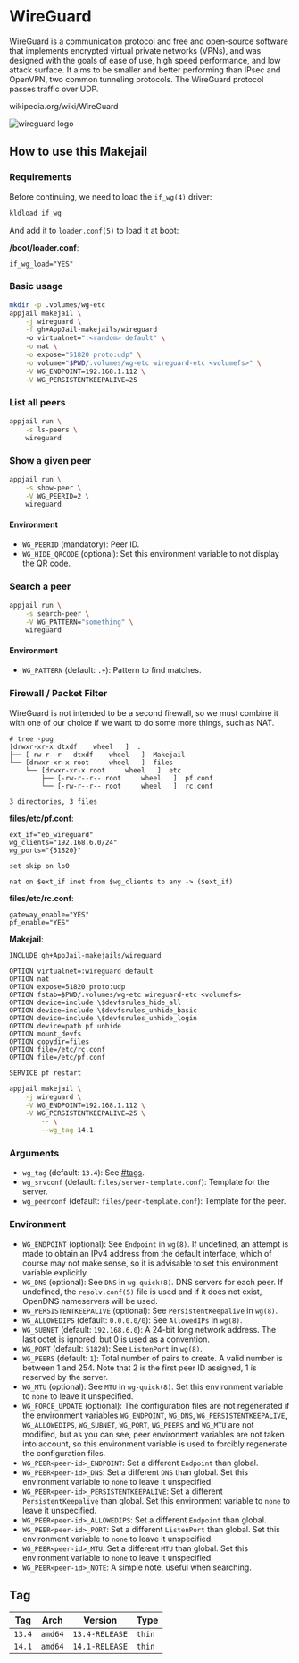 # WireGuard

WireGuard is a communication protocol and free and open-source software that implements encrypted virtual private networks (VPNs), and was designed with the goals of ease of use, high speed performance, and low attack surface. It aims to be smaller and better performing than IPsec and OpenVPN, two common tunneling protocols. The WireGuard protocol passes traffic over UDP.

wikipedia.org/wiki/WireGuard

![wireguard logo](https://upload.wikimedia.org/wikipedia/commons/9/98/Logo_of_WireGuard.svg)

## How to use this Makejail

### Requirements

Before continuing, we need to load the `if_wg(4)` driver:

```sh
kldload if_wg
```

And add it to `loader.conf(5)` to load it at boot:

**/boot/loader.conf**:

```
if_wg_load="YES"
```

### Basic usage

```sh
mkdir -p .volumes/wg-etc
appjail makejail \
	-j wireguard \
	-f gh+AppJail-makejails/wireguard
	-o virtualnet=":<random> default" \
	-o nat \
	-o expose="51820 proto:udp" \
	-o volume="$PWD/.volumes/wg-etc wireguard-etc <volumefs>" \
	-V WG_ENDPOINT=192.168.1.112 \
	-V WG_PERSISTENTKEEPALIVE=25
```

### List all peers



```sh
appjail run \
	-s ls-peers \
	wireguard
```

### Show a given peer

```sh
appjail run \
	-s show-peer \
	-V WG_PEERID=2 \
	wireguard
```

#### Environment

* `WG_PEERID` (mandatory): Peer ID.
* `WG_HIDE_QRCODE` (optional): Set this environment variable to not display the QR code.

### Search a peer

```sh
appjail run \
	-s search-peer \
	-V WG_PATTERN="something" \
	wireguard
```

#### Environment

* `WG_PATTERN` (default: `.+`): Pattern to find matches.

### Firewall / Packet Filter

WireGuard is not intended to be a second firewall, so we must combine it with one of our choice if we want to do some more things, such as NAT.

```console
# tree -pug
[drwxr-xr-x dtxdf    wheel   ]  .
├── [-rw-r--r-- dtxdf    wheel   ]  Makejail
└── [drwxr-xr-x root     wheel   ]  files
    └── [drwxr-xr-x root     wheel   ]  etc
        ├── [-rw-r--r-- root     wheel   ]  pf.conf
        └── [-rw-r--r-- root     wheel   ]  rc.conf

3 directories, 3 files
```

**files/etc/pf.conf**:

```
ext_if="eb_wireguard"
wg_clients="192.168.6.0/24"
wg_ports="{51820}"

set skip on lo0

nat on $ext_if inet from $wg_clients to any -> ($ext_if)
```

**files/etc/rc.conf**:

```
gateway_enable="YES"
pf_enable="YES"
```

**Makejail**:

```
INCLUDE gh+AppJail-makejails/wireguard

OPTION virtualnet=:wireguard default
OPTION nat
OPTION expose=51820 proto:udp
OPTION fstab=$PWD/.volumes/wg-etc wireguard-etc <volumefs>
OPTION device=include \$devfsrules_hide_all
OPTION device=include \$devfsrules_unhide_basic
OPTION device=include \$devfsrules_unhide_login
OPTION device=path pf unhide
OPTION mount_devfs
OPTION copydir=files
OPTION file=/etc/rc.conf
OPTION file=/etc/pf.conf

SERVICE pf restart
```

```sh
appjail makejail \
    -j wireguard \
    -V WG_ENDPOINT=192.168.1.112 \
    -V WG_PERSISTENTKEEPALIVE=25 \
        -- \
        --wg_tag 14.1
```

### Arguments

* `wg_tag` (default: `13.4`): See [#tags](#tags).
* `wg_srvconf` (default: `files/server-template.conf`): Template for the server.
* `wg_peerconf` (default: `files/peer-template.conf`): Template for the peer.

### Environment

* `WG_ENDPOINT` (optional): See `Endpoint` in `wg(8)`. If undefined, an attempt is made to obtain an IPv4 address from the default interface, which of course may not make sense, so it is advisable to set this environment variable explicitly.
* `WG_DNS` (optional): See `DNS` in `wg-quick(8)`. DNS servers for each peer. If undefined, the `resolv.conf(5)` file is used and if it does not exist, OpenDNS nameservers will be used.
* `WG_PERSISTENTKEEPALIVE` (optional): See `PersistentKeepalive` in `wg(8)`.
* `WG_ALLOWEDIPS` (default: `0.0.0.0/0`): See `AllowedIPs` in `wg(8)`.
* `WG_SUBNET` (default: `192.168.6.0`): A 24-bit long network address. The last octet is ignored, but 0 is used as a convention.
* `WG_PORT` (default: `51820`): See `ListenPort` in `wg(8)`.
* `WG_PEERS` (default: `1`): Total number of pairs to create. A valid number is between 1 and 254. Note that 2 is the first peer ID assigned, 1 is reserved by the server.
* `WG_MTU` (optional): See `MTU` in `wg-quick(8)`. Set this environment variable to `none` to leave it unspecified.
* `WG_FORCE_UPDATE` (optional): The configuration files are not regenerated if the environment variables `WG_ENDPOINT`, `WG_DNS`, `WG_PERSISTENTKEEPALIVE`, `WG_ALLOWEDIPS`, `WG_SUBNET`, `WG_PORT`, `WG_PEERS` and `WG_MTU` are not modified, but as you can see, peer environment variables are not taken into account, so this environment variable is used to forcibly regenerate the configuration files.
* `WG_PEER<peer-id>_ENDPOINT`: Set a different `Endpoint` than global.
* `WG_PEER<peer-id>_DNS`: Set a different `DNS` than global. Set this environment variable to `none` to leave it unspecified.
* `WG_PEER<peer-id>_PERSISTENTKEEPALIVE`: Set a different `PersistentKeepalive` than global. Set this environment variable to `none` to leave it unspecified.
* `WG_PEER<peer-id>_ALLOWEDIPS`: Set a different `Endpoint` than global.
* `WG_PEER<peer-id>_PORT`: Set a different `ListenPort` than global. Set this environment variable to `none` to leave it unspecified.
* `WG_PEER<peer-id>_MTU`: Set a different `MTU` than global. Set this environment variable to `none` to leave it unspecified.
* `WG_PEER<peer-id>_NOTE`: A simple note, useful when searching.

## Tag

| Tag    | Arch    | Version        | Type   |
| ------ | ------- | -------------- | ------ |
| `13.4` | `amd64` | `13.4-RELEASE` | `thin` |
| `14.1` | `amd64` | `14.1-RELEASE` | `thin` |
